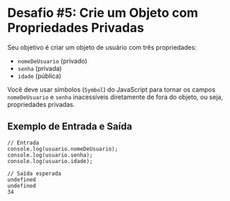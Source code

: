# Desafio #5: Crie um Objeto com Propriedades Privadas

Seu objetivo é criar um objeto de usuário com três propriedades:

- `nomeDeUsuario` (privado)
- `senha` (privada)
- `idade` (pública)

Você deve usar símbolos (`Symbol`) do JavaScript para tornar os campos `nomeDeUsuario` e `senha` inacessíveis diretamente de fora do objeto, ou seja, propriedades privadas.

## Exemplo de Entrada e Saída

```console
// Entrada
console.log(usuario.nomeDeUsuario);
console.log(usuario.senha);
console.log(usuario.idade);

// Saída esperada
undefined
undefined
34
```
